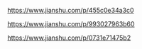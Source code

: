 https://www.jianshu.com/p/455c0e34a3c0

https://www.jianshu.com/p/993027963b60

https://www.jianshu.com/p/0731e71475b2